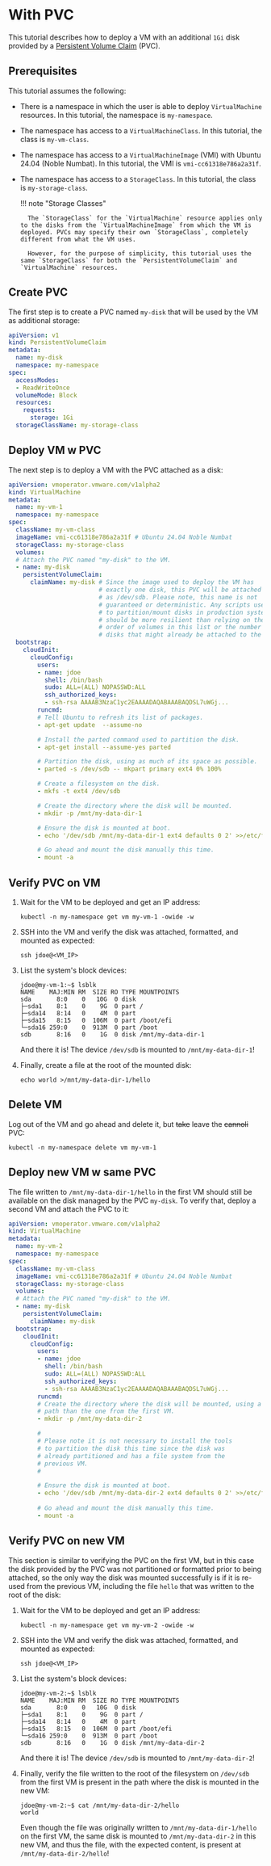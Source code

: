 # With PVC

This tutorial describes how to deploy a VM with an additional `1Gi` disk provided by a [Persistent Volume Claim](https://kubernetes.io/docs/concepts/storage/persistent-volumes/#persistentvolumeclaims) (PVC).

## Prerequisites

This tutorial assumes the following:

* There is a namespace in which the user is able to deploy `VirtualMachine` resources. In this tutorial, the namespace is `my-namespace`.
* The namespace has access to a `VirtualMachineClass`. In this tutorial, the class is `my-vm-class`.
* The namespace has access to a `VirtualMachineImage` (VMI) with Ubuntu 24.04 (Noble Numbat). In this tutorial, the VMI is `vmi-cc61318e786a2a31f`.
* The namespace has access to a `StorageClass`. In this tutorial, the class is `my-storage-class`.

    !!! note "Storage Classes"

        The `StorageClass` for the `VirtualMachine` resource applies only to the disks from the `VirtualMachineImage` from which the VM is deployed. PVCs may specify their own `StorageClass`, completely different from what the VM uses.

        However, for the purpose of simplicity, this tutorial uses the same `StorageClass` for both the `PersistentVolumeClaim` and `VirtualMachine` resources.


## Create PVC

The first step is to create a PVC named `my-disk` that will be used by the VM as additional storage:

```yaml
apiVersion: v1
kind: PersistentVolumeClaim
metadata:
  name: my-disk
  namespace: my-namespace
spec:
  accessModes:
  - ReadWriteOnce
  volumeMode: Block
  resources:
    requests:
      storage: 1Gi
  storageClassName: my-storage-class
```

## Deploy VM w PVC

The next step is to deploy a VM with the PVC attached as a disk:

```yaml
apiVersion: vmoperator.vmware.com/v1alpha2
kind: VirtualMachine
metadata:
  name: my-vm-1
  namespace: my-namespace
spec:
  className: my-vm-class
  imageName: vmi-cc61318e786a2a31f # Ubuntu 24.04 Noble Numbat
  storageClass: my-storage-class
  volumes:
  # Attach the PVC named "my-disk" to the VM.
  - name: my-disk
    persistentVolumeClaim:
      claimName: my-disk # Since the image used to deploy the VM has
                         # exactly one disk, this PVC will be attached
                         # as /dev/sdb. Please note, this name is not
                         # guaranteed or deterministic. Any scripts used
                         # to partition/mount disks in production systems
                         # should be more resilient than relying on the
                         # order of volumes in this list or the number of
                         # disks that might already be attached to the VM.
  bootstrap:
    cloudInit:
      cloudConfig:
        users:
        - name: jdoe
          shell: /bin/bash
          sudo: ALL=(ALL) NOPASSWD:ALL
          ssh_authorized_keys:
          - ssh-rsa AAAAB3NzaC1yc2EAAAADAQABAAABAQDSL7uWGj...
        runcmd:
        # Tell Ubuntu to refresh its list of packages.
        - apt-get update  --assume-no

        # Install the parted command used to partition the disk.
        - apt-get install --assume-yes parted

        # Partition the disk, using as much of its space as possible.
        - parted -s /dev/sdb -- mkpart primary ext4 0% 100%

        # Create a filesystem on the disk.
        - mkfs -t ext4 /dev/sdb

        # Create the directory where the disk will be mounted.
        - mkdir -p /mnt/my-data-dir-1

        # Ensure the disk is mounted at boot.
        - echo '/dev/sdb /mnt/my-data-dir-1 ext4 defaults 0 2' >>/etc/fstab

        # Go ahead and mount the disk manually this time.
        - mount -a
```

## Verify PVC on VM

1. Wait for the VM to be deployed and get an IP address:

    ```shell
    kubectl -n my-namespace get vm my-vm-1 -owide -w
    ```

2. SSH into the VM and verify the disk was attached, formatted, and mounted as expected:

    ```shell
    ssh jdoe@<VM_IP>
    ```

3. List the system's block devices:

    ```shell
    jdoe@my-vm-1:~$ lsblk
    NAME    MAJ:MIN RM  SIZE RO TYPE MOUNTPOINTS
    sda       8:0    0   10G  0 disk 
    ├─sda1    8:1    0    9G  0 part /
    ├─sda14   8:14   0    4M  0 part 
    ├─sda15   8:15   0  106M  0 part /boot/efi
    └─sda16 259:0    0  913M  0 part /boot
    sdb       8:16   0    1G  0 disk /mnt/my-data-dir-1
    ```

    And there it is! The device `/dev/sdb` is mounted to `/mnt/my-data-dir-1`!

4. Finally, create a file at the root of the mounted disk:

    ```shell
    echo world >/mnt/my-data-dir-1/hello
    ```

## Delete VM

Log out of the VM and go ahead and delete it, but <strike>take</strike> leave the <strike>cannoli</strike> PVC:

```
kubectl -n my-namespace delete vm my-vm-1
```

## Deploy new VM w same PVC

The file written to `/mnt/my-data-dir-1/hello` in the first VM should still be available on the disk managed by the PVC `my-disk`. To verify that, deploy a second VM and attach the PVC to it:

```yaml
apiVersion: vmoperator.vmware.com/v1alpha2
kind: VirtualMachine
metadata:
  name: my-vm-2
  namespace: my-namespace
spec:
  className: my-vm-class
  imageName: vmi-cc61318e786a2a31f # Ubuntu 24.04 Noble Numbat
  storageClass: my-storage-class
  volumes:
  # Attach the PVC named "my-disk" to the VM.
  - name: my-disk
    persistentVolumeClaim:
      claimName: my-disk
  bootstrap:
    cloudInit:
      cloudConfig:
        users:
        - name: jdoe
          shell: /bin/bash
          sudo: ALL=(ALL) NOPASSWD:ALL
          ssh_authorized_keys:
          - ssh-rsa AAAAB3NzaC1yc2EAAAADAQABAAABAQDSL7uWGj...
        runcmd:
        # Create the directory where the disk will be mounted, using a different
        # path than the one from the first VM.
        - mkdir -p /mnt/my-data-dir-2

        #
        # Please note it is not necessary to install the tools
        # to partition the disk this time since the disk was
        # already partitioned and has a file system from the
        # previous VM.
        #

        # Ensure the disk is mounted at boot.
        - echo '/dev/sdb /mnt/my-data-dir-2 ext4 defaults 0 2' >>/etc/fstab
        
        # Go ahead and mount the disk manually this time.
        - mount -a
```

## Verify PVC on new VM

This section is similar to verifying the PVC on the first VM, but in this case the disk provided by the PVC was not partitioned or formatted prior to being attached, so the only way the disk was mounted successfully is if it is re-used from the previous VM, including the file `hello` that was written to the root of the disk:

1. Wait for the VM to be deployed and get an IP address:

    ```shell
    kubectl -n my-namespace get vm my-vm-2 -owide -w
    ```

2. SSH into the VM and verify the disk was attached, formatted, and mounted as expected:

    ```shell
    ssh jdoe@<VM_IP>
    ```

3. List the system's block devices:

    ```shell
    jdoe@my-vm-2:~$ lsblk
    NAME    MAJ:MIN RM  SIZE RO TYPE MOUNTPOINTS
    sda       8:0    0   10G  0 disk 
    ├─sda1    8:1    0    9G  0 part /
    ├─sda14   8:14   0    4M  0 part 
    ├─sda15   8:15   0  106M  0 part /boot/efi
    └─sda16 259:0    0  913M  0 part /boot
    sdb       8:16   0    1G  0 disk /mnt/my-data-dir-2
    ```

    And there it is! The device `/dev/sdb` is mounted to `/mnt/my-data-dir-2`!

4. Finally, verify the file written to the root of the filesystem on `/dev/sdb` from the first VM is present in the path where the disk is mounted in the new VM:

    ```shell
    jdoe@my-vm-2:~$ cat /mnt/my-data-dir-2/hello
    world
    ```

    Even though the file was originally written to `/mnt/my-data-dir-1/hello` on the first VM, the same disk is mounted to `/mnt/my-data-dir-2` in this new VM, and thus the file, with the expected content, is present at `/mnt/my-data-dir-2/hello`!
